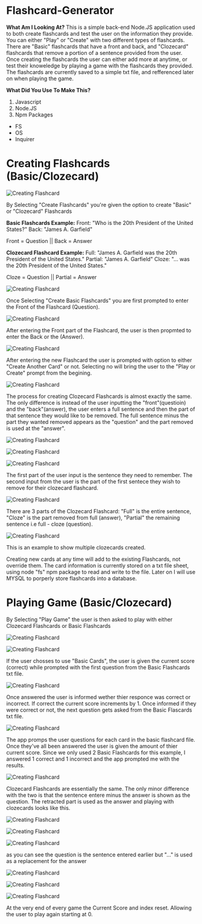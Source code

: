 # Flashcard-Generator

**What Am I Looking At?**
This is a simple back-end Node.JS application used to both create flashcards and test the user on the information they provide. You can either "Play" or "Create" with two different types of flashcards. There are "Basic" flashcards that have a front and back, and "Clozecard" flashcards that remove a portion of a sentence provided from the user. Once creating the flashcards the user can either add more at anytime, or test their knoweledge by playing a game with the flashcards they provided. The flashcards are currently saved to a simple txt file, and refferenced later on when playing the game.

**What Did You Use To Make This?**
1. Javascript
2. Node.JS
3. Npm Packages
* FS
* OS
* Inquirer

# Creating Flashcards (Basic/Clozecard)

![Creating Flashcard](readme_images/CreateFlashcards.png)

By Selecting "Create Flashcards" you're given the option to create "Basic" or "Clozecard" Flashcards

**Basic Flashcards Example:**
Front: "Who is the 20th President of the United States?"
Back: "James A. Garfield"

Front = Question || Back = Answer

**Clozecard Flashcard Example:**
Full: "James A. Garfield was the 20th President of the United States."
Partial: "James A. Garfield"
Cloze: "... was the 20th President of the United States."

Cloze = Question || Partial = Answer

![Creating Flashcard](readme_images/CreateBasic.png)

Once Selecting "Create Basic Flashcards" you are first prompted to enter the Front of the Flashcard (Question).

![Creating Flashcard](readme_images/EnteringFirstBasicFront.png)

After entering the Front part of the Flashcard, the user is then propmted to enter the Back or the (Answer).

![Creating Flashcard](readme_images/EnteringFirstBasicBack.png)

After entering the new Flashcard the user is prompted with option to either "Create Another Card" or not. Selecting no will bring the user to the "Play or Create" prompt from the begining.


![Creating Flashcard](readme_images/ShowCardCreateAnotherBasic.png)

The process for creating Clozecard Flashcards is almost exactly the same. The only difference is instead of the user inputting the "front"(questioin) and the "back"(answer), the user enters a full sentence and then the part of that sentence they would like to be removed. The full sentence minus the part they wanted removed appears as the "question" and the part removed is used at the "answer".

![Creating Flashcard](readme_images/CreateFlashcards.png)

![Creating Flashcard](readme_images/CreatingClozeCard.png)

![Creating Flashcard](readme_images/clozeCardCreationRemoveExample.png)

The first part of the user input is the sentence they need to remember. The second input from the user is the part of the first sentece they wish to remove for their clozecard flashcard.

![Creating Flashcard](readme_images/firstClozeCardCreatedCompletely.png)

There are 3 parts of the Clozecard Flashcard: "Full" is the entire sentence, "Cloze" is the part removed from full (answer), "Partial" the remaining sentence i.e full - cloze (question).

![Creating Flashcard](readme_images/clozeCardSecondExample.png)

This is an example to show multiple clozecards created.

Creating new cards at any time will add to the existing Flashcards, not override them. The card information is currently stored on a txt file sheet, using node "fs" npm package to read and write to the file. Later on I will use MYSQL to porperly store flashcards into a database.

# Playing Game (Basic/Clozecard)

By Selecting "Play Game" the user is then asked to play with either Clozecard Flashcards or Basic Flashcards

![Creating Flashcard](readme_images/PlayGame.png)

![Creating Flashcard](readme_images/PlayGameB1.png)

If the user chosses to use "Basic Cards", the user is given the current score (correct) while prompted with the first question from the Basic Flashcards txt file. 

![Creating Flashcard](readme_images/PlayGameB2.png)

Once answered the user is informed wether thier responce was correct or incorrect. If correct the current score increments by 1. Once informed if they were correct or not, the next question gets asked from the Basic Flascards txt file. 

![Creating Flashcard](readme_images/PlayGameB3.png)

The app promps the user questions for each card in the basic flashcard file. Once they've all been answered the user is given the amount of thier current score. Since we only used 2 Basic Flashcards for this example, I answered 1 correct and 1 incorrect and the app prompted me with the results.

![Creating Flashcard](readme_images/PlayGameB4.png)

Clozecard Flashcards are essentially the same. The only minor difference with the two is that the sentence entere minus the answer is shown as the question. The retracted part is used as the answer and playing with clozecards looks like this. 

![Creating Flashcard](readme_images/PlayGame2.png)

![Creating Flashcard](readme_images/PlayGameC1.png)

![Creating Flashcard](readme_images/PlayGameC3.png)

as you can see the question is the sentence entered earlier but "..." is used as a replacement for the answer

![Creating Flashcard](readme_images/PlayGame4.png)

![Creating Flashcard](readme_images/PlayGame5.png)

![Creating Flashcard](readme_images/PlayGame6.png)

At the very end of every game the Current Score and index reset. Allowing the user to play again starting at 0.
